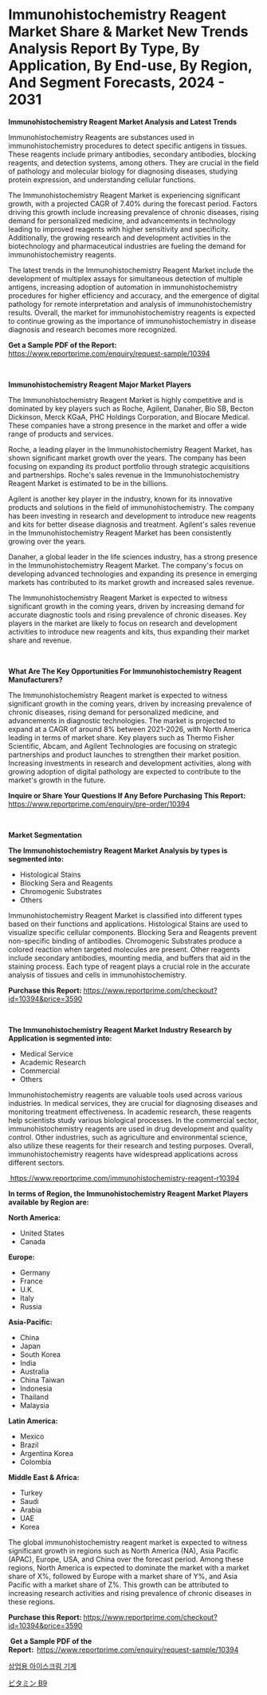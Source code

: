 <p><h1>Immunohistochemistry Reagent Market Share & Market New Trends Analysis Report By Type, By Application, By End-use, By Region, And Segment Forecasts, 2024 - 2031</h1></p><p><strong>Immunohistochemistry Reagent Market Analysis and Latest Trends</strong></p>
<p><p>Immunohistochemistry Reagents are substances used in immunohistochemistry procedures to detect specific antigens in tissues. These reagents include primary antibodies, secondary antibodies, blocking reagents, and detection systems, among others. They are crucial in the field of pathology and molecular biology for diagnosing diseases, studying protein expression, and understanding cellular functions.</p><p>The Immunohistochemistry Reagent Market is experiencing significant growth, with a projected CAGR of 7.40% during the forecast period. Factors driving this growth include increasing prevalence of chronic diseases, rising demand for personalized medicine, and advancements in technology leading to improved reagents with higher sensitivity and specificity. Additionally, the growing research and development activities in the biotechnology and pharmaceutical industries are fueling the demand for immunohistochemistry reagents.</p><p>The latest trends in the Immunohistochemistry Reagent Market include the development of multiplex assays for simultaneous detection of multiple antigens, increasing adoption of automation in immunohistochemistry procedures for higher efficiency and accuracy, and the emergence of digital pathology for remote interpretation and analysis of immunohistochemistry results. Overall, the market for immunohistochemistry reagents is expected to continue growing as the importance of immunohistochemistry in disease diagnosis and research becomes more recognized.</p></p>
<p><strong>Get a Sample PDF of the Report:&nbsp;</strong> <a href="https://www.reportprime.com/enquiry/request-sample/10394">https://www.reportprime.com/enquiry/request-sample/10394</a></p>
<p>&nbsp;</p>
<p><strong>Immunohistochemistry Reagent Major Market Players</strong></p>
<p><p>The Immunohistochemistry Reagent Market is highly competitive and is dominated by key players such as Roche, Agilent, Danaher, Bio SB, Becton Dickinson, Merck KGaA, PHC Holdings Corporation, and Biocare Medical. These companies have a strong presence in the market and offer a wide range of products and services.</p><p>Roche, a leading player in the Immunohistochemistry Reagent Market, has shown significant market growth over the years. The company has been focusing on expanding its product portfolio through strategic acquisitions and partnerships. Roche's sales revenue in the Immunohistochemistry Reagent Market is estimated to be in the billions.</p><p>Agilent is another key player in the industry, known for its innovative products and solutions in the field of immunohistochemistry. The company has been investing in research and development to introduce new reagents and kits for better disease diagnosis and treatment. Agilent's sales revenue in the Immunohistochemistry Reagent Market has been consistently growing over the years.</p><p>Danaher, a global leader in the life sciences industry, has a strong presence in the Immunohistochemistry Reagent Market. The company's focus on developing advanced technologies and expanding its presence in emerging markets has contributed to its market growth and increased sales revenue.</p><p>The Immunohistochemistry Reagent Market is expected to witness significant growth in the coming years, driven by increasing demand for accurate diagnostic tools and rising prevalence of chronic diseases. Key players in the market are likely to focus on research and development activities to introduce new reagents and kits, thus expanding their market share and revenue.</p></p>
<p>&nbsp;</p>
<p><strong>What Are The Key Opportunities For Immunohistochemistry Reagent Manufacturers?</strong></p>
<p><p>The Immunohistochemistry Reagent market is expected to witness significant growth in the coming years, driven by increasing prevalence of chronic diseases, rising demand for personalized medicine, and advancements in diagnostic technologies. The market is projected to expand at a CAGR of around 8% between 2021-2026, with North America leading in terms of market share. Key players such as Thermo Fisher Scientific, Abcam, and Agilent Technologies are focusing on strategic partnerships and product launches to strengthen their market position. Increasing investments in research and development activities, along with growing adoption of digital pathology are expected to contribute to the market's growth in the future.</p></p>
<p><strong>Inquire or Share Your Questions If Any Before Purchasing This Report:</strong> <a href="https://www.reportprime.com/enquiry/pre-order/10394">https://www.reportprime.com/enquiry/pre-order/10394</a></p>
<p>&nbsp;</p>
<p><strong>Market Segmentation</strong></p>
<p><strong>The Immunohistochemistry Reagent Market Analysis by types is segmented into:</strong></p>
<p><ul><li>Histological Stains</li><li>Blocking Sera and Reagents</li><li>Chromogenic Substrates</li><li>Others</li></ul></p>
<p><p>Immunohistochemistry Reagent Market is classified into different types based on their functions and applications. Histological Stains are used to visualize specific cellular components. Blocking Sera and Reagents prevent non-specific binding of antibodies. Chromogenic Substrates produce a colored reaction when targeted molecules are present. Other reagents include secondary antibodies, mounting media, and buffers that aid in the staining process. Each type of reagent plays a crucial role in the accurate analysis of tissues and cells in immunohistochemistry.</p></p>
<p><strong>Purchase this Report:&nbsp;</strong><a href="https://www.reportprime.com/checkout?id=10394&price=3590">https://www.reportprime.com/checkout?id=10394&price=3590</a></p>
<p>&nbsp;</p>
<p><strong>The Immunohistochemistry Reagent Market Industry Research by Application is segmented into:</strong></p>
<p><ul><li>Medical Service</li><li>Academic Research</li><li>Commercial</li><li>Others</li></ul></p>
<p><p>Immunohistochemistry reagents are valuable tools used across various industries. In medical services, they are crucial for diagnosing diseases and monitoring treatment effectiveness. In academic research, these reagents help scientists study various biological processes. In the commercial sector, immunohistochemistry reagents are used in drug development and quality control. Other industries, such as agriculture and environmental science, also utilize these reagents for their research and testing purposes. Overall, immunohistochemistry reagents have widespread applications across different sectors.</p></p>
<p><a href="https://www.reportprime.com/immunohistochemistry-reagent-r10394">&nbsp;https://www.reportprime.com/immunohistochemistry-reagent-r10394</a></p>
<p><strong>In terms of Region, the Immunohistochemistry Reagent Market Players available by Region are:</strong></p>
<p>
    <p> <strong> North America: </strong>
        <ul>
            <li>United States</li>
            <li>Canada</li>
        </ul>
        </p> 
    <p> <strong> Europe: </strong>
        <ul>
            <li>Germany</li>
            <li>France</li>
            <li>U.K.</li>
            <li>Italy</li>
            <li>Russia</li>
        </ul>
        </p> 
    <p> <strong> Asia-Pacific: </strong>
        <ul>
            <li>China</li>
            <li>Japan</li>
            <li>South Korea</li>
            <li>India</li>
            <li>Australia</li>
            <li>China Taiwan</li>
            <li>Indonesia</li>
            <li>Thailand</li>
            <li>Malaysia</li>
        </ul>
        </p> 
    <p> <strong> Latin America: </strong>
        <ul>
            <li>Mexico</li>
            <li>Brazil</li>
            <li>Argentina Korea</li>
            <li>Colombia</li>
        </ul>
        </p> 
    <p> <strong> Middle East & Africa: </strong>
        <ul>
            <li>Turkey</li>
            <li>Saudi</li>
            <li>Arabia</li>
            <li>UAE</li>
            <li>Korea</li>
        </ul>
    </p>
    </p>
<p><p>The global immunohistochemistry reagent market is expected to witness significant growth in regions such as North America (NA), Asia Pacific (APAC), Europe, USA, and China over the forecast period. Among these regions, North America is expected to dominate the market with a market share of X%, followed by Europe with a market share of Y%, and Asia Pacific with a market share of Z%. This growth can be attributed to increasing research activities and rising prevalence of chronic diseases in these regions.</p></p>
<p><strong>Purchase this Report: </strong><a href="https://www.reportprime.com/checkout?id=10394&price=3590">https://www.reportprime.com/checkout?id=10394&price=3590</a></p>
<p>&nbsp;<strong>Get a Sample PDF of the Report:&nbsp;&nbsp;</strong><a href="https://www.reportprime.com/enquiry/request-sample/10394">https://www.reportprime.com/enquiry/request-sample/10394</a></p>
<p><strong></strong></p>
<p><p><a href="https://github.com/jntpkh496620/Market-Research-Report-List-1/blob/main/450547521856.md">상업용 아이스크림 기계</a></p><p><a href="https://github.com/lababdou/Market-Research-Report-List-3/blob/main/277816624023.md">ビタミン B9</a></p></p>